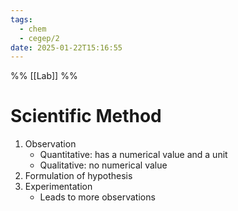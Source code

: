 ```yaml
---
tags:
  - chem
  - cegep/2
date: 2025-01-22T15:16:55
---
```


%% [[Lab]] %%

# Scientific Method

1. Observation
	- Quantitative: has a numerical value and a unit
	- Qualitative: no numerical value
2. Formulation of hypothesis
3. Experimentation
	- Leads to more observations
